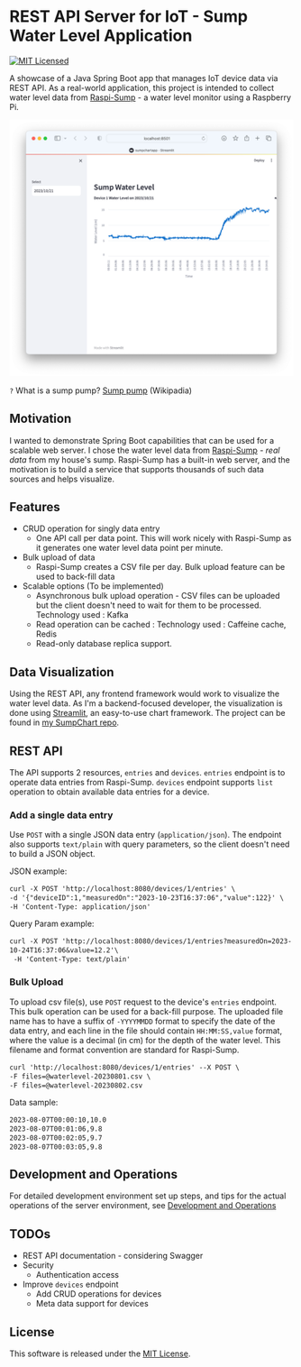 # REST API Server for IoT - Sump Water Level Application

[![MIT Licensed](https://img.shields.io/badge/license-MIT-blue.svg)](https://github.com/ntamagawa/sumpdata/blob/main/LICENSE)

A showcase of a Java Spring Boot app that manages IoT device data via REST API. As a real-world application, this project is intended to collect water level data from [Raspi-Sump](https://www.linuxnorth.org/raspi-sump/) - a water level monitor using a Raspberry Pi.

![Web Frontend Sample](assets/WebFrontendSample.png)

`?` What is a sump pump? [Sump pump](https://en.wikipedia.org/wiki/Sump_pump) (Wikipadia)

## Motivation
I wanted to demonstrate Spring Boot capabilities that can be used for a scalable web server. I chose the water level data from [Raspi-Sump](https://www.linuxnorth.org/raspi-sump/) - _real data_ from my house's sump. Raspi-Sump has a built-in web server, and the motivation is to build a service that supports thousands of such data sources and helps visualize.

## Features
* CRUD operation for singly data entry
  * One API call per data point. This will work nicely with Raspi-Sump as it generates one water level data point per minute. 
* Bulk upload of data
  * Raspi-Sump creates a CSV file per day. Bulk upload feature can be used to back-fill data
* Scalable options (To be implemented)
  * Asynchronous bulk upload operation - CSV files can be uploaded but the client doesn't need to wait for them to be processed. Technology used : Kafka
  * Read operation can be cached : Technology used : Caffeine cache, Redis
  * Read-only database replica support.

## Data Visualization
Using the REST API, any frontend framework would work to visualize the water level data. As I'm a backend-focused developer, the visualization is done using [Streamlit](https://streamlit.io), an easy-to-use chart framework. The project can be found in [my SumpChart repo](https://github.com/ntamagawa/sumpchart).

## REST API
The API supports 2 resources, `entries` and `devices`. `entries` endpoint is to operate data entries from Raspi-Sump. `devices` endpoint supports `list` operation to obtain available data entries for a device.

### Add a single data entry
Use `POST` with a single JSON data entry (`application/json`). The endpoint also supports `text/plain` with query parameters, so the client doesn't need to build a JSON object.

JSON example: 
```shell
curl -X POST 'http://localhost:8080/devices/1/entries' \
-d '{"deviceID":1,"measuredOn":"2023-10-23T16:37:06","value":122}' \
-H 'Content-Type: application/json' 
```

Query Param example:
```shell
curl -X POST 'http://localhost:8080/devices/1/entries?measuredOn=2023-10-24T16:37:06&value=12.2'\
 -H 'Content-Type: text/plain'
```

### Bulk Upload
To upload csv file(s), use `POST` request to the device's `entries` endpoint. This bulk operation can be used for a back-fill purpose. The uploaded file name has to have a suffix of `-YYYYMMDD` format to specify the date of the data entry, and each line in the file should contain `HH:MM:SS,value` format, where the value is a decimal (in cm) for the depth of the water level. This filename and format convention are standard for Raspi-Sump.
```shell
curl 'http://localhost:8080/devices/1/entries' --X POST \
-F files=@waterlevel-20230801.csv \
-F files=@waterlevel-20230802.csv
```
Data sample:
```
2023-08-07T00:00:10,10.0
2023-08-07T00:01:06,9.8
2023-08-07T00:02:05,9.7
2023-08-07T00:03:05,9.8
```

## Development and Operations
For detailed development environment set up steps, and tips for the actual operations of the server environment, see [Development and Operations](DEVOPS.md) 

## TODOs
* REST API documentation - considering Swagger
* Security
  * Authentication access
* Improve `devices` endpoint
  * Add CRUD operations for devices
  * Meta data support for devices  

## License
This software is released under the [MIT License](https://github.com/ntamagawa/sumpdata/blob/main/LICENSE).